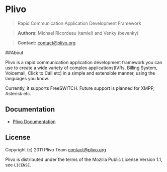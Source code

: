 # Plivo

> Rapid Communication Application Development Framework

>**Authors:** Michael Ricordeau (tamiel) and Venky (bevenky)

>**Contact:** contact@plivo.org


##About

Plivo is a rapid communication application development framework you can use to create
a wide variety of complex applications(IVRs, Billing System, Voicemail, Click to Call etc)
in a simple and extensible manner, using the languages you know.

Currently, it supports FreeSWITCH. Future support is planned for XMPP, Asterisk etc.


## Documentation

* [Plivo Documentation](http://www.plivo.org/documentation.html)


## License

Copyright (c) 2011 Plivo Team <contact@plivo.org>

Plivo is distributed under the terms of the Mozilla Public License Version 1.1, see `LICENSE`.
